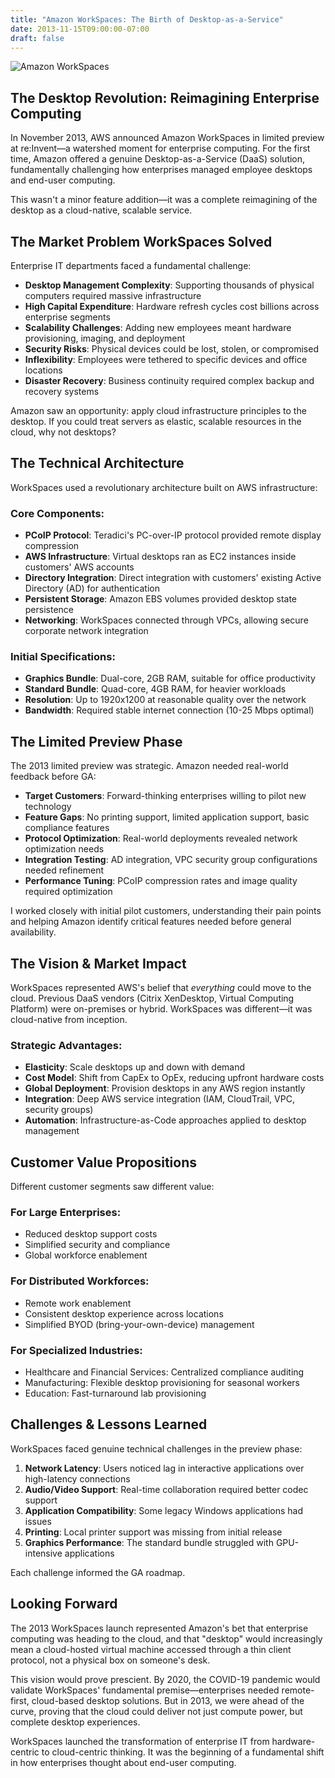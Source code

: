 ```yaml
---
title: "Amazon WorkSpaces: The Birth of Desktop-as-a-Service"
date: 2013-11-15T09:00:00-07:00
draft: false
---
```


![Amazon WorkSpaces](/amazon_workspaces.jpg)

## The Desktop Revolution: Reimagining Enterprise Computing

In November 2013, AWS announced Amazon WorkSpaces in limited preview at re:Invent—a watershed moment for enterprise computing. For the first time, Amazon offered a genuine Desktop-as-a-Service (DaaS) solution, fundamentally challenging how enterprises managed employee desktops and end-user computing.

This wasn't a minor feature addition—it was a complete reimagining of the desktop as a cloud-native, scalable service.

## The Market Problem WorkSpaces Solved

Enterprise IT departments faced a fundamental challenge:

- **Desktop Management Complexity**: Supporting thousands of physical computers required massive infrastructure
- **High Capital Expenditure**: Hardware refresh cycles cost billions across enterprise segments
- **Scalability Challenges**: Adding new employees meant hardware provisioning, imaging, and deployment
- **Security Risks**: Physical devices could be lost, stolen, or compromised
- **Inflexibility**: Employees were tethered to specific devices and office locations
- **Disaster Recovery**: Business continuity required complex backup and recovery systems

Amazon saw an opportunity: apply cloud infrastructure principles to the desktop. If you could treat servers as elastic, scalable resources in the cloud, why not desktops?

## The Technical Architecture

WorkSpaces used a revolutionary architecture built on AWS infrastructure:

### Core Components:
- **PCoIP Protocol**: Teradici's PC-over-IP protocol provided remote display compression
- **AWS Infrastructure**: Virtual desktops ran as EC2 instances inside customers' AWS accounts
- **Directory Integration**: Direct integration with customers' existing Active Directory (AD) for authentication
- **Persistent Storage**: Amazon EBS volumes provided desktop state persistence
- **Networking**: WorkSpaces connected through VPCs, allowing secure corporate network integration

### Initial Specifications:
- **Graphics Bundle**: Dual-core, 2GB RAM, suitable for office productivity
- **Standard Bundle**: Quad-core, 4GB RAM, for heavier workloads
- **Resolution**: Up to 1920x1200 at reasonable quality over the network
- **Bandwidth**: Required stable internet connection (10-25 Mbps optimal)

## The Limited Preview Phase

The 2013 limited preview was strategic. Amazon needed real-world feedback before GA:

- **Target Customers**: Forward-thinking enterprises willing to pilot new technology
- **Feature Gaps**: No printing support, limited application support, basic compliance features
- **Protocol Optimization**: Real-world deployments revealed network optimization needs
- **Integration Testing**: AD integration, VPC security group configurations needed refinement
- **Performance Tuning**: PCoIP compression rates and image quality required optimization

I worked closely with initial pilot customers, understanding their pain points and helping Amazon identify critical features needed before general availability.

## The Vision & Market Impact

WorkSpaces represented AWS's belief that *everything* could move to the cloud. Previous DaaS vendors (Citrix XenDesktop, Virtual Computing Platform) were on-premises or hybrid. WorkSpaces was different—it was cloud-native from inception.

### Strategic Advantages:
- **Elasticity**: Scale desktops up and down with demand
- **Cost Model**: Shift from CapEx to OpEx, reducing upfront hardware costs
- **Global Deployment**: Provision desktops in any AWS region instantly
- **Integration**: Deep AWS service integration (IAM, CloudTrail, VPC, security groups)
- **Automation**: Infrastructure-as-Code approaches applied to desktop management

## Customer Value Propositions

Different customer segments saw different value:

### For Large Enterprises:
- Reduced desktop support costs
- Simplified security and compliance
- Global workforce enablement

### For Distributed Workforces:
- Remote work enablement
- Consistent desktop experience across locations
- Simplified BYOD (bring-your-own-device) management

### For Specialized Industries:
- Healthcare and Financial Services: Centralized compliance auditing
- Manufacturing: Flexible desktop provisioning for seasonal workers
- Education: Fast-turnaround lab provisioning

## Challenges & Lessons Learned

WorkSpaces faced genuine technical challenges in the preview phase:

1. **Network Latency**: Users noticed lag in interactive applications over high-latency connections
2. **Audio/Video Support**: Real-time collaboration required better codec support
3. **Application Compatibility**: Some legacy Windows applications had issues
4. **Printing**: Local printer support was missing from initial release
5. **Graphics Performance**: The standard bundle struggled with GPU-intensive applications

Each challenge informed the GA roadmap.

## Looking Forward

The 2013 WorkSpaces launch represented Amazon's bet that enterprise computing was heading to the cloud, and that "desktop" would increasingly mean a cloud-hosted virtual machine accessed through a thin client protocol, not a physical box on someone's desk.

This vision would prove prescient. By 2020, the COVID-19 pandemic would validate WorkSpaces' fundamental premise—enterprises needed remote-first, cloud-based desktop solutions. But in 2013, we were ahead of the curve, proving that the cloud could deliver not just compute power, but complete desktop experiences.

WorkSpaces launched the transformation of enterprise IT from hardware-centric to cloud-centric thinking. It was the beginning of a fundamental shift in how enterprises thought about end-user computing.

